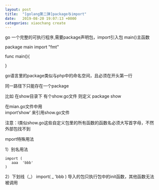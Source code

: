 ```yaml
---
layout: post
title:  "[golang第二弹]package与import"
date:   2019-08-20 19:07:13 +0000
categories: xiaochang create
---
```


go 一个完整的可执行程序,需要package声明包，import引入包  main()主函数

  package main 
  import "fmt"
  
  func main(){
       
  }
 

go语言里的package类似与php中的命名空间，且必须在开头第一行

同一路径下只能存在一个package

比如 在show目录下 有个show.go文件
则定义 package show   

在mian.go文件中用  
import‘show’  来引用show.go文件

注意：l类似show.go这些自定义包里的所有函数的函数名必须大写首字母，不然外部包找不到


mport特殊用法

1）别名用法

    import (
       aaa  'bbb'	
    )


2）下划线（_）
     import(
       _ 'bbb
    )
导入的包只执行包中的init函数，其他函数无法被调用
